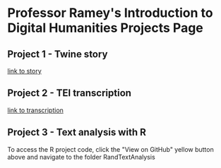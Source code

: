 # Professor Ramey's Introduction to Digital Humanities Projects Page

## Project 1 - Twine story
[link to story](https://ltramey.github.io/DHUM-Projects/DHUM1100test/)

## Project 2 - TEI transcription
[link to transcription](https://ltramey.github.io/DHUM-Projects/TEItranscription/)

## Project 3 - Text analysis with R
To access the R project code, click the "View on GitHub" yellow button above and navigate to the folder RandTextAnalysis



